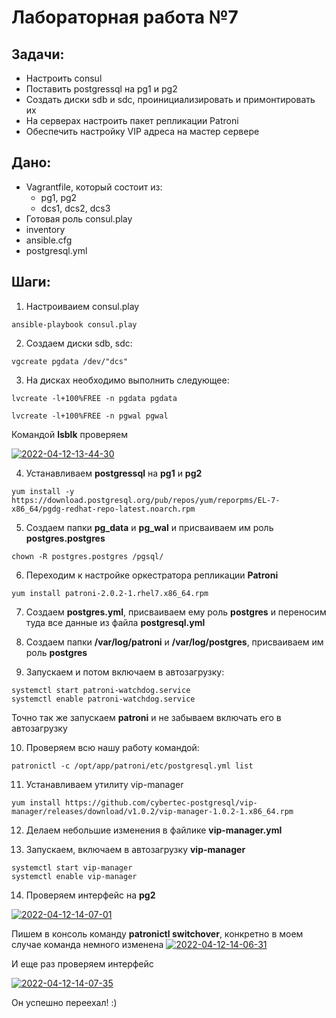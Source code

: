 # Лабораторная работа №7
#### 
## Задачи:

* Настроить consul
* Поставить postgressql на pg1 и pg2 
* Создать диски sdb и sdc, проинициализировать и примонтировать их    
* На серверах настроить пакет репликации Patroni
* Обеспечить настройку VIP адреса на мастер сервере


## Дано:
* Vagrantfile, который состоит из:
  + pg1, pg2 
  + dcs1, dcs2, dcs3
* Готовая роль consul.play
* inventory
* ansible.cfg
* postgresql.yml

## Шаги:

1. Настроиваием consul.play
```` 
ansible-playbook consul.play
````

2. Создаем диски sdb, sdc:
````
vgcreate pgdata /dev/"dcs"
````

3. На дисках необходимо выполнить следующее:
````
lvcreate -l+100%FREE -n pgdata pgdata 
````
````
lvcreate -l+100%FREE -n pgwal pgwal 
````
Командой __lsblk__ проверяем

<a href="https://imgbb.com/"><img src="https://i.ibb.co/0B85r1p/2022-04-12-13-44-30.png" alt="2022-04-12-13-44-30" border="0"></a>

4. Устанавливаем __postgressql__ на __pg1__ и __pg2__
````
yum install -y https://download.postgresql.org/pub/repos/yum/reporpms/EL-7-x86_64/pgdg-redhat-repo-latest.noarch.rpm
````
5. Создаем папки __pg_data__ и __pg_wal__ и присваиваем им роль __postgres.postgres__
````
chown -R postgres.postgres /pgsql/
````
6. Переходим к настройке оркестратора репликации __Patroni__
````
yum install patroni-2.0.2-1.rhel7.x86_64.rpm
````
7. Создаем __postgres.yml__, присваиваем ему роль __postgres__ и переносим туда все данные из файла __postgresql.yml__

8. Создаем папки __/var/log/patroni__ и __/var/log/postgres__, присваиваем им роль __postgres__
9. Запускаем и потом включаем в автозагрузку:
````
systemctl start patroni-watchdog.service 
systemctl enable patroni-watchdog.service 
````
Точно так же запускаем __patroni__ и не забываем включать его в автозагрузку

10. Проверяем всю нашу работу командой:
 ````
 patronictl -c /opt/app/patroni/etc/postgresql.yml list
 ````
 11. Устанавливаем утилиту vip-manager
 ````
 yum install https://github.com/cybertec-postgresql/vip-manager/releases/download/v1.0.2/vip-manager-1.0.2-1.x86_64.rpm
 ````
 12. Делаем небольшие изменения в файлике __vip-manager.yml__ 

 13. Запускаем, включаем в автозагрузку __vip-manager__
 ````
 systemctl start vip-manager
 systemctl enable vip-manager
 ````
 14. Проверяем интерфейс на __pg2__


<a href="https://ibb.co/2gnd300"><img src="https://i.ibb.co/18vTGYY/2022-04-12-14-07-01.png" alt="2022-04-12-14-07-01" border="0"></a>

Пишем в консоль команду __patronictl switchover__, конкретно в моем случае команда немного изменена
<a href="https://ibb.co/8KdJSdd"><img src="https://i.ibb.co/ZLY3kYY/2022-04-12-14-06-31.png" alt="2022-04-12-14-06-31" border="0"></a>

И еще раз проверяем интерфейс

<a href="https://ibb.co/1MshVSC"><img src="https://i.ibb.co/Jqx0LhY/2022-04-12-14-07-35.png" alt="2022-04-12-14-07-35" border="0"></a>

Он успешно переехал! :)



